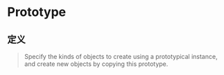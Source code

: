 # Prototype

## 定义
> Specify the kinds of objects to create using a prototypical instance, and create new objects by copying this prototype.
